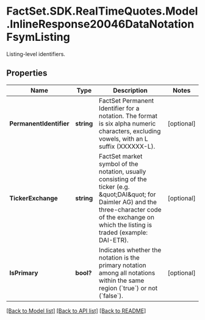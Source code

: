 # FactSet.SDK.RealTimeQuotes.Model.InlineResponse20046DataNotationFsymListing
Listing-level identifiers.

## Properties

Name | Type | Description | Notes
------------ | ------------- | ------------- | -------------
**PermanentIdentifier** | **string** | FactSet Permanent Identifier for a notation. The format is six alpha numeric characters, excluding vowels, with an L suffix (XXXXXX-L). | [optional] 
**TickerExchange** | **string** | FactSet market symbol of the notation, usually consisting of the ticker (e.g. \&quot;DAI\&quot; for Daimler AG) and the three-character code of the exchange on which the listing is traded (example: DAI-ETR). | [optional] 
**IsPrimary** | **bool?** | Indicates whether the notation is the primary notation among all notations within the same region (&#x60;true&#x60;) or not (&#x60;false&#x60;). | [optional] 

[[Back to Model list]](../README.md#documentation-for-models) [[Back to API list]](../README.md#documentation-for-api-endpoints) [[Back to README]](../README.md)

